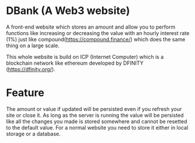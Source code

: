 # DBank (A Web3 website)
A front-end website which stores an amount and allow you to perform functions like increasing or decreasing the value with an hourly interest rate (1%) just like compound(https://compound.finance/) which does the same thing on a large scale.


  This whole website is build on ICP (Internet Computer) which is a blockchain network like ethereum developed by DFINITY (https://dfinity.org/).


  # Feature
  
  The amount or value if updated will be  persisted even if you refresh your site  or close it. As long as the server is running the value will be persisted like all the changes you made is stored somewhere and cannot be resetted to the default value. For a normal website you need to store it either in local storage or a database.
